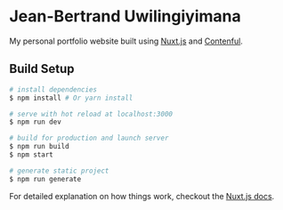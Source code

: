
# Jean-Bertrand Uwilingiyimana

My personal portfolio website built using [Nuxt.js](https://nuxtjs.org/) and [Contenful](https://www.contentful.com/developers/docs/tutorials/general/get-started/).

## Build Setup

``` bash
# install dependencies
$ npm install # Or yarn install

# serve with hot reload at localhost:3000
$ npm run dev

# build for production and launch server
$ npm run build
$ npm start

# generate static project
$ npm run generate
```

For detailed explanation on how things work, checkout the [Nuxt.js docs](https://github.com/nuxt/nuxt.js).

